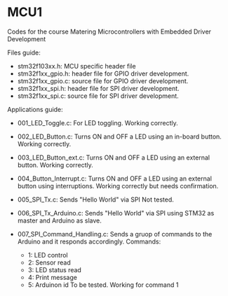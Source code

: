 # MCU1
Codes for the course Matering Microcontrollers with Embedded Driver Development

Files guide:
- stm32f103xx.h: MCU specific header file
- stm32f1xx_gpio.h: header file for GPIO driver development.
- stm32f1xx_gpio.c: source file for GPIO driver development.
- stm32f1xx_spi.h: header file for SPI driver development.
- stm32f1xx_spi.c: source file for SPI driver development.

Applications guide:
- 001_LED_Toggle.c: 
  For LED toggling.
  Working correctly.
 
- 002_LED_Button.c:
  Turns ON and OFF a LED using an in-board button.
  Working correctly.
 
- 003_LED_Button_ext.c:
  Turns ON and OFF a LED using an external button.
  Working correctly.
  
- 004_Button_Interrupt.c:
 Turns ON and OFF a LED using an external button using interruptions.
 Working correctly but needs confirmation.
 
- 005_SPI_Tx.c:
  Sends "Hello World" via SPI
  Not tested.
  
- 006_SPI_Tx_Arduino.c:
  Sends "Hello World" via SPI using STM32 as master and Arduino as slave.
    
- 007_SPI_Command_Handling.c:
  Sends a gruop of commands to the Arduino and it responds accordingly.
  Commands:
  - 1: LED control
  - 2: Sensor read
  - 3: LED status read
  - 4: Print message
  - 5: Arduinon id
  To be tested. Working for command 1
  
  

